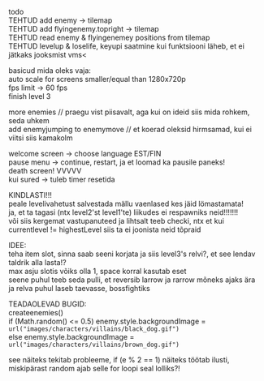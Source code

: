 todo        
TEHTUD add enemy -> tilemap         
TEHTUD add flyingenemy.topright -> tilemap          
TEHTUD read enemy & flyingenemey positions from tilemap         
TEHTUD levelup & loselife, keyupi saatmine kui funktsiooni läheb, et ei jätkaks jooksmist vms<          

basicud mida oleks vaja:            
auto scale for screens smaller/equal than 1280x720p             
fps limit -> 60 fps     
finish level 3          

more enemies // praegu vist piisavalt, aga kui on ideid siis mida rohkem, seda uhkem        
add enemyjumping to enemymove // et koerad oleksid hirmsamad, kui ei viitsi siis kamakolm           

welcome screen -> choose language EST/FIN       
pause menu -> continue, restart, ja et loomad ka pausile paneks!            
death screen! VVVVV         
kui sured -> tuleb timer resetida           

KINDLASTI!!!            
peale levelivahetust salvestada mällu vaenlased kes jäid lömastamata!           
ja, et ta tagasi (ntx level2'st level1'te) liikudes ei respawniks neid!!!!!!!               
või siis kergemat vastupanuteed ja lihtsalt teeb checki, ntx et kui currentlevel != highestLevel siis ta ei joonista neid tõpraid           

IDEE:           
teha item slot, sinna saab seeni korjata ja siis level3's relvi?, et see lendav taldrik alla lasta!?                
max asju slotis võiks olla 1, space korral kasutab eset         
seene puhul teeb seda pulli, et reversib larrow ja rarrow mõneks ajaks ära          
ja relva puhul laseb taevasse, bossfightiks         


TEADAOLEVAD BUGID:          
createenemies()     
if (Math.random() <= 0.5) enemy.style.backgroundImage = `url("images/characters/villains/black_dog.gif")`       
        else enemy.style.backgroundImage = `url("images/characters/villains/brown_dog.gif")`            

see näiteks tekitab probleeme, if (e % 2 == 1) näiteks töötab ilusti, miskipärast random ajab selle for loopi seal lolliks?!    